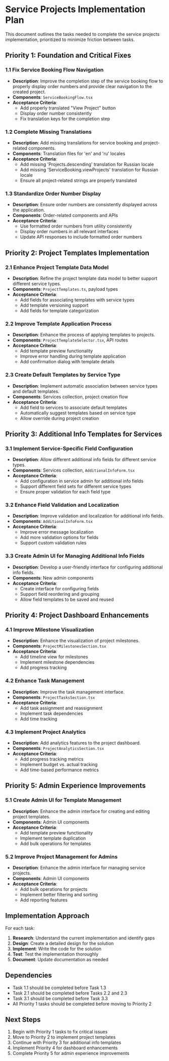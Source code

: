 # Service Projects Implementation Plan

This document outlines the tasks needed to complete the service projects implementation, prioritized to minimize friction between tasks.

## Priority 1: Foundation and Critical Fixes

### 1.1 Fix Service Booking Flow Navigation
- **Description**: Improve the completion step of the service booking flow to properly display order numbers and provide clear navigation to the created project.
- **Components**: `ServiceBookingFlow.tsx`
- **Acceptance Criteria**:
  - Add properly translated "View Project" button
  - Display order number consistently
  - Fix translation keys for the completion step

### 1.2 Complete Missing Translations
- **Description**: Add missing translations for service booking and project-related components.
- **Components**: Translation files for 'en' and 'ru' locales
- **Acceptance Criteria**:
  - Add missing 'Projects.descending' translation for Russian locale
  - Add missing 'ServiceBooking.viewProjects' translation for Russian locale
  - Ensure all project-related strings are properly translated

### 1.3 Standardize Order Number Display
- **Description**: Ensure order numbers are consistently displayed across the application.
- **Components**: Order-related components and APIs
- **Acceptance Criteria**:
  - Use formatted order numbers from utility consistently
  - Display order numbers in all relevant interfaces
  - Update API responses to include formatted order numbers

## Priority 2: Project Templates Implementation

### 2.1 Enhance Project Template Data Model
- **Description**: Refine the project template data model to better support different service types.
- **Components**: `ProjectTemplates.ts`, payload types
- **Acceptance Criteria**:
  - Add fields for associating templates with service types
  - Add template versioning support
  - Add fields for template categorization

### 2.2 Improve Template Application Process
- **Description**: Enhance the process of applying templates to projects.
- **Components**: `ProjectTemplateSelector.tsx`, API routes
- **Acceptance Criteria**:
  - Add template preview functionality
  - Improve error handling during template application
  - Add confirmation dialog with template details

### 2.3 Create Default Templates by Service Type
- **Description**: Implement automatic association between service types and default templates.
- **Components**: Services collection, project creation flow
- **Acceptance Criteria**:
  - Add field to services to associate default templates
  - Automatically suggest templates based on service type
  - Allow override during project creation

## Priority 3: Additional Info Templates for Services

### 3.1 Implement Service-Specific Field Configuration
- **Description**: Allow different additional info fields for different service types.
- **Components**: Services collection, `AdditionalInfoForm.tsx`
- **Acceptance Criteria**:
  - Add configuration in service admin for additional info fields
  - Support different field sets for different service types
  - Ensure proper validation for each field type

### 3.2 Enhance Field Validation and Localization
- **Description**: Improve validation and localization for additional info fields.
- **Components**: `AdditionalInfoForm.tsx`
- **Acceptance Criteria**:
  - Improve error message localization
  - Add more validation options for fields
  - Support custom validation rules

### 3.3 Create Admin UI for Managing Additional Info Fields
- **Description**: Develop a user-friendly interface for configuring additional info fields.
- **Components**: New admin components
- **Acceptance Criteria**:
  - Create interface for configuring fields
  - Support field reordering and grouping
  - Allow field templates to be saved and reused

## Priority 4: Project Dashboard Enhancements

### 4.1 Improve Milestone Visualization
- **Description**: Enhance the visualization of project milestones.
- **Components**: `ProjectMilestonesSection.tsx`
- **Acceptance Criteria**:
  - Add timeline view for milestones
  - Implement milestone dependencies
  - Add progress tracking

### 4.2 Enhance Task Management
- **Description**: Improve the task management interface.
- **Components**: `ProjectTasksSection.tsx`
- **Acceptance Criteria**:
  - Add task assignment and reassignment
  - Implement task dependencies
  - Add time tracking

### 4.3 Implement Project Analytics
- **Description**: Add analytics features to the project dashboard.
- **Components**: `ProjectAnalyticsSection.tsx`
- **Acceptance Criteria**:
  - Add progress tracking metrics
  - Implement budget vs. actual tracking
  - Add time-based performance metrics

## Priority 5: Admin Experience Improvements

### 5.1 Create Admin UI for Template Management
- **Description**: Enhance the admin interface for creating and editing project templates.
- **Components**: Admin UI components
- **Acceptance Criteria**:
  - Add template preview functionality
  - Implement template duplication
  - Add bulk operations for templates

### 5.2 Improve Project Management for Admins
- **Description**: Enhance the admin interface for managing service projects.
- **Components**: Admin UI components
- **Acceptance Criteria**:
  - Add bulk operations for projects
  - Implement better filtering and sorting
  - Add reporting features

## Implementation Approach

For each task:
1. **Research**: Understand the current implementation and identify gaps
2. **Design**: Create a detailed design for the solution
3. **Implement**: Write the code for the solution
4. **Test**: Test the implementation thoroughly
5. **Document**: Update documentation as needed

## Dependencies

- Task 1.1 should be completed before Task 1.3
- Task 2.1 should be completed before Tasks 2.2 and 2.3
- Task 3.1 should be completed before Task 3.3
- All Priority 1 tasks should be completed before moving to Priority 2

## Next Steps

1. Begin with Priority 1 tasks to fix critical issues
2. Move to Priority 2 to implement project templates
3. Continue with Priority 3 for additional info templates
4. Implement Priority 4 for dashboard enhancements
5. Complete Priority 5 for admin experience improvements
